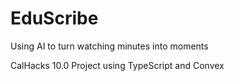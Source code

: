 # EduScribe
Using AI to turn watching minutes into moments

CalHacks 10.0 Project using TypeScript and Convex
